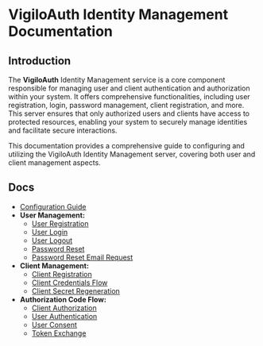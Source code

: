 # VigiloAuth Identity Management Documentation

## Introduction
The **VigiloAuth** Identity Management service is a core component responsible for managing user and client authentication and authorization within your system. It offers comprehensive functionalities, including user registration, login, password management, client registration, and more. This server ensures that only authorized users and clients have access to protected resources, enabling your system to securely manage identities and facilitate secure interactions.

This documentation provides a comprehensive guide to configuring and utilizing the VigiloAuth Identity Management server, covering both user and client management aspects.

## Docs
- [Configuration Guide](../../configuration.md)
- **User Management:**
    - [User Registration](user_handler/user_registration.md)
    - [User Login](user_handler/user_login.md)
    - [User Logout](user_handler/user_logout.md)
    - [Password Reset](user_handler/password_reset.md)
    - [Password Reset Email Request](user_handler/password_reset_request.md)
- **Client Management:**
    - [Client Registration](client_handler/static_client_registration.md)
    - [Client Credentials Flow](auth_handler/client_credentials_grant.md)
    - [Client Secret Regeneration](client_handler/client_secret_regeneration.md)
- **Authorization Code Flow:**
    - [Client Authorization](authz_handler/authorize_client.md)
    - [User Authentication](oauth_handler/user_authentication.md)
    - [User Consent](oauth_handler/user_consent.md)
    - [Token Exchange](authz_handler/token_exchange.md)